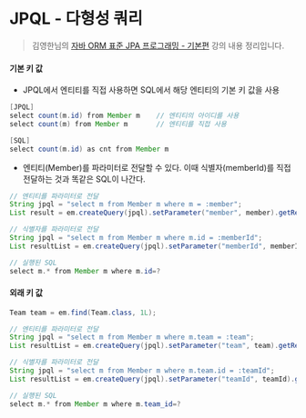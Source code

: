# JPQL - 다형성 쿼리
> 김영한님의 [자바 ORM 표준 JPA 프로그래밍 - 기본편](https://www.inflearn.com/course/ORM-JPA-Basic/dashboard) 강의 내용 정리입니다.

#### 기본 키 값
- JPQL에서 엔티티를 직접 사용하면 SQL에서 해당 엔티티의 기본 키 값을 사용
```java
[JPQL]
select count(m.id) from Member m    // 엔티티의 아이디를 사용
select count(m) from Member m       // 엔티티를 직접 사용

[SQL]
select count(m.id) as cnt from Member m
```
- 엔티티(Member)를 파라미터로 전달할 수 있다. 이때 식별자(memberId)를 직접 전달하는 것과 똑같은 SQL이 나간다.
```java
// 엔티티를 파라미터로 전달
String jpql = "select m from Member m where m = :member";
List result = em.createQuery(jpql).setParameter("member", member).getResultList();

// 식별자를 파라미터로 전달
String jpql = "select m from Member m where m.id = :memberId";
List resultList = em.createQuery(jpql).setParameter("memberId", memberId).getResultList();

// 실행된 SQL
select m.* from Member m where m.id=?
```

#### 외래 키 값
```java
Team team = em.find(Team.class, 1L);

// 엔티티를 파라미터로 전달
String jpql = "select m from Member m where m.team = :team";
List resultList = em.createQuery(jpql).setParameter("team", team).getResultList();

// 식별자를 파라미터로 전달
String jpql = "select m from Member m where m.team.id = :teamId";
List resultList = em.createQuery(jpql).setParameter("teamId", teamId).getResultList();

// 실행된 SQL
select m.* from Member m where m.team_id=?
```

